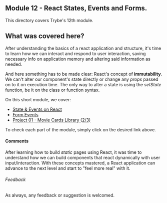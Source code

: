 ## Module 12 - React States, Events and Forms.

This directory covers Trybe's 12th module.

## What was covered here?

After understanding the basics of a react application and structure, it's time to learn how we can interact and respond to user interaction, saving necessary info on application memory and altering said information as needed.

And here something has to be made clear: React's concept of **immutability**. We can't alter our component's state directly or change any *props* passed on to it on execution time. The only way to alter a state is using the *setState* function, be it on the class or function syntax.

On this short module, we cover:

* [State & Events on React](./12.1_STATE_EVENTS)
* [Form Events](./12.2_FORMS)
* [Project 01 - Movie Cards Library (2/3)](./Project_01_Stateful_Movie_Library)

To check each part of the module, simply click on the desired link above.

#### Comments

After learning how to build *static* pages using React, it was time to understand how we can build components that react dynamically with user input/interaction. With these concepts mastered, a React application can advance to the next level and start to "feel more real" with it.

###### Feedback

As always, any feedback or suggestion is welcomed.
